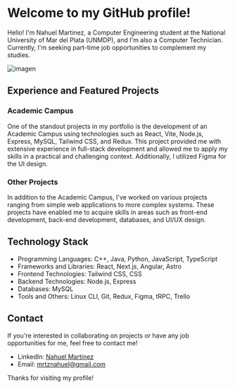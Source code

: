 # Welcome to my GitHub profile!

Hello! I'm Nahuel Martinez, a Computer Engineering student at the National University of Mar del Plata (UNMDP), and I'm also a Computer Technician. Currently, I'm seeking part-time job opportunities to complement my studies.

![imagen](https://github.com/Nahuel1810/Nahuel1810/assets/62159080/e5d5994b-648a-453a-aad3-924c00aa21cf)

## Experience and Featured Projects

### Academic Campus

One of the standout projects in my portfolio is the development of an Academic Campus using technologies such as React, Vite, Node.js, Express, MySQL, Tailwind CSS, and Redux. This project provided me with extensive experience in full-stack development and allowed me to apply my skills in a practical and challenging context. Additionally, I utilized Figma for the UI design.

### Other Projects

In addition to the Academic Campus, I've worked on various projects ranging from simple web applications to more complex systems. These projects have enabled me to acquire skills in areas such as front-end development, back-end development, databases, and UI/UX design.

## Technology Stack

- Programming Languages: C++, Java, Python, JavaScript, TypeScript
- Frameworks and Libraries: React, Next.js, Angular, Astro
- Frontend Technologies: Tailwind CSS, CSS
- Backend Technologies: Node.js, Express
- Databases: MySQL
- Tools and Others: Linux CLI, Git, Redux, Figma, tRPC, Trello

## Contact

If you're interested in collaborating on projects or have any job opportunities for me, feel free to contact me!

- LinkedIn: [Nahuel Martinez](https://www.linkedin.com/in/mrtz-nahuel/)
- Email: mrtznahuel@gmail.com

Thanks for visiting my profile!
